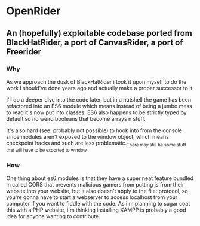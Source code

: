 # OpenRider
## An (hopefully) exploitable codebase ported from BlackHatRider, a port of CanvasRider, a port of Freerider
### Why
As we approach the dusk of BlackHatRider i took it upon myself to do the work i should've done years ago and actually make a proper successor to it.

I'll do a deeper dive into the code later, but in a nutshell the game has been refactored into an ES6 module which means instead of being a jumbo mess to read it's now put into classes. ES6 also happens to be strictly typed by default so no weird booleans that become arrays n stuff.

It's also hard (see: probably not possible) to hook into from the console since modules aren't exposed to the window object, which means checkpoint hacks and such are less problematic.<sub>There may still be some stuff that will have to be exported to window

### How
One thing about es6 modules is that they have a super neat feature bundled in called CORS that prevents malicious gamers from putting js from their website into your website, but it also doesn't apply to the file: protocol, so you're gonna have to start a webserver to access localhost from your computer if you want to fiddle with the code. As i'm planning to sugar coat this with a PHP website, i'm thinking installing XAMPP is probably a good idea for anyone wanting to contribute.